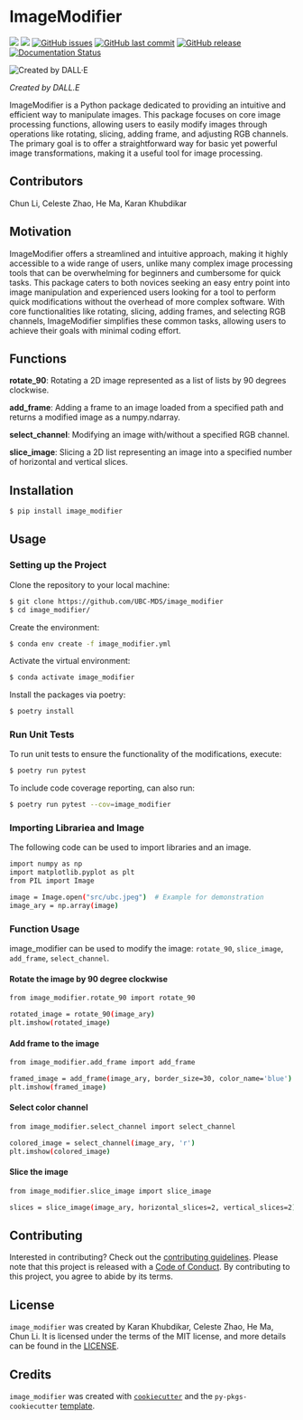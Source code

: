 # ImageModifier

[![](https://img.shields.io/badge/language-Python-blue.svg)](https://www.python.org/downloads/release/python-360/)
[![](https://img.shields.io/badge/License-MIT-green.svg)](https://opensource.org/licenses/MIT)
[![GitHub issues](https://img.shields.io/github/issues/UBC-MDS/image_modifier.svg)](https://github.com/UBC-MDS/image_modifier/issues)
[![GitHub last commit](https://img.shields.io/github/last-commit/UBC-MDS/image_modifier.svg)](https://github.com/UBC-MDS/image_modifier/commits/main)
[![GitHub release](https://img.shields.io/github/release/UBC-MDS/image_modifier.svg)](https://github.com/UBC-MDS/image_modifier/releases)
[![Documentation Status](https://readthedocs.org/projects/image-modifier/badge/?version=latest)](https://image-modifier.readthedocs.io/en/latest/?badge=latest)

![Created by DALL·E]("docs/logo.png?raw=true")

*Created by DALL.E*

ImageModifier is a Python package dedicated to providing an intuitive and efficient way to manipulate images. This package focuses on core image processing functions, allowing users to easily modify images through operations like rotating, slicing, adding frame, and adjusting RGB channels. The primary goal is to offer a straightforward way for basic yet powerful image transformations, making it a useful tool for image processing.

## Contributors

Chun Li, Celeste Zhao, He Ma, Karan Khubdikar

## Motivation

ImageModifier offers a streamlined and intuitive approach, making it highly accessible to a wide range of users, unlike many complex image processing tools that can be overwhelming for beginners and cumbersome for quick tasks. This package caters to both novices seeking an easy entry point into image manipulation and experienced users looking for a tool to perform quick modifications without the overhead of more complex software. With core functionalities like rotating, slicing, adding frames, and selecting RGB channels, ImageModifier simplifies these common tasks, allowing users to achieve their goals with minimal coding effort.

## Functions

**rotate_90**: Rotating a 2D image represented as a list of lists by 90 degrees clockwise.

**add_frame**: Adding a frame to an image loaded from a specified path and returns a modified image as a numpy.ndarray.

**select_channel**: Modifying an image with/without a specified RGB channel.

**slice_image**: Slicing a 2D list representing an image into a specified number of horizontal and vertical slices.

## Installation

```bash
$ pip install image_modifier
```

## Usage


### Setting up the Project

Clone the repository to your local machine:

```bash
$ git clone https://github.com/UBC-MDS/image_modifier
$ cd image_modifier/
```

Create the environment:

```bash
$ conda env create -f image_modifier.yml
```

Activate the virtual environment:

```bash
$ conda activate image_modifier
```

Install the packages via poetry:

```bash
$ poetry install
```

### Run Unit Tests

To run unit tests to ensure the functionality of the modifications, execute:

```bash
$ poetry run pytest
```

To include code coverage reporting, can also run:

```bash
$ poetry run pytest --cov=image_modifier
```

### **Importing Librariea and Image**

The following code can be used to import libraries and an image.

```bash
import numpy as np
import matplotlib.pyplot as plt
from PIL import Image

image = Image.open("src/ubc.jpeg")  # Example for demonstration
image_ary = np.array(image)
```

### **Function Usage**

image_modifier can be used to modify the image: `rotate_90`, `slice_image`, `add_frame`, `select_channel`. 

#### **Rotate the image by 90 degree clockwise**

```bash
from image_modifier.rotate_90 import rotate_90

rotated_image = rotate_90(image_ary)
plt.imshow(rotated_image)
```

#### **Add frame to the image**

```bash
from image_modifier.add_frame import add_frame

framed_image = add_frame(image_ary, border_size=30, color_name='blue')
plt.imshow(framed_image)
```

#### **Select color channel**

```bash
from image_modifier.select_channel import select_channel

colored_image = select_channel(image_ary, 'r')
plt.imshow(colored_image)
```

#### **Slice the image**

```bash
from image_modifier.slice_image import slice_image

slices = slice_image(image_ary, horizontal_slices=2, vertical_slices=2)
```

## Contributing

Interested in contributing? Check out the [contributing guidelines](CONTRIBUTING.md). Please note that this project is released with a [Code of Conduct](CONDUCT.md). By contributing to this project, you agree to abide by its terms.

## License

`image_modifier` was created by Karan Khubdikar, Celeste Zhao, He Ma, Chun Li. It is licensed under the terms of the MIT license, and more details can be found in the [LICENSE](LICENSE).

## Credits

`image_modifier` was created with [`cookiecutter`](https://cookiecutter.readthedocs.io/en/latest/) and the `py-pkgs-cookiecutter` [template](https://github.com/py-pkgs/py-pkgs-cookiecutter).
